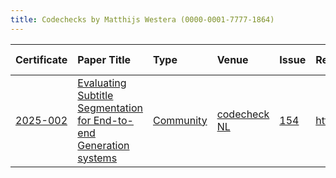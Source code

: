 ```yaml
---
title: Codechecks by Matthijs Westera (0000-0001-7777-1864)
---
```



|Certificate |Paper Title                                                        |Type      |Venue        |Issue |Report                                  |Check date |
|:-------|:---------------------------------------------|:------------------|:------------------|:---|:--------------------------|:------------------|
|[2025-002](https://codecheck.org.uk/register/certs/2025-002/)|[Evaluating Subtitle Segmentation for End-to-end Generation systems](https://aclanthology.org/2022.lrec-1.328/)|[Community](https://codecheck.org.uk/register/venues/communities)|[codecheck NL](https://codecheck.org.uk/register/venues/communities/codecheck_nl)|[154](https://github.com/codecheckers/register/issues/154)|https://doi.org/10.5281/zenodo.15173758 |2025-02-14 |
